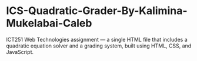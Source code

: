 # ICS-Quadratic-Grader-By-Kalimina-Mukelabai-Caleb
ICT251 Web Technologies assignment — a single HTML file that includes a quadratic equation solver and a grading system, built using HTML, CSS, and JavaScript.
